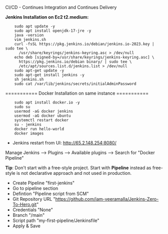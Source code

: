 CI/CD - Continues Integration and Continues Delivery

**Jenkins Installation on Ec2 t2.medium:**

        sudo apt update -y
        sudo apt install openjdk-17-jre -y
        java -version
        vim jenkins.sh
        curl -fsSL https://pkg.jenkins.io/debian/jenkins.io-2023.key | sudo tee \
          /usr/share/keyrings/jenkins-keyring.asc > /dev/null
        echo deb [signed-by=/usr/share/keyrings/jenkins-keyring.asc] \
          https://pkg.jenkins.io/debian binary/ | sudo tee \
          /etc/apt/sources.list.d/jenkins.list > /dev/null
        sudo apt-get update -y
        sudo apt-get install jenkins -y
        sh jenkins.sh
        sudo cat /var/lib/jenkins/secrets/initialAdminPassword

=========== Docker Installation on same instance ===========

        sudo apt install docker.io -y
        sudo su
        usermod -aG docker jenkins
        usermod -aG docker ubuntu
        systemctl restart docker
        su - jenkins
        docker run hello-world
        docker images

* Jenkins restart from UI: http://65.2.148.254:8080/

Manage Jenkins    -->    Plugins    -->    Available plugins    -->    Search for "Docker Pipeline"

**Tip**: Don't start with a free-style project. Start with **Pipeline** instead as free-style is not declarative approach and not used in production.

* Create Pipeline "first-jenkins"
* Go to pipeline section
* Defintion "Pipeline script from SCM"
* Git Repository URL "https://github.com/iam-veeramalla/Jenkins-Zero-To-Hero.git"
* Credentials "None"
* Branch "/main"
* Script path "my-first-pipeline/Jenkinsfile"
* Apply & Save







    
    
